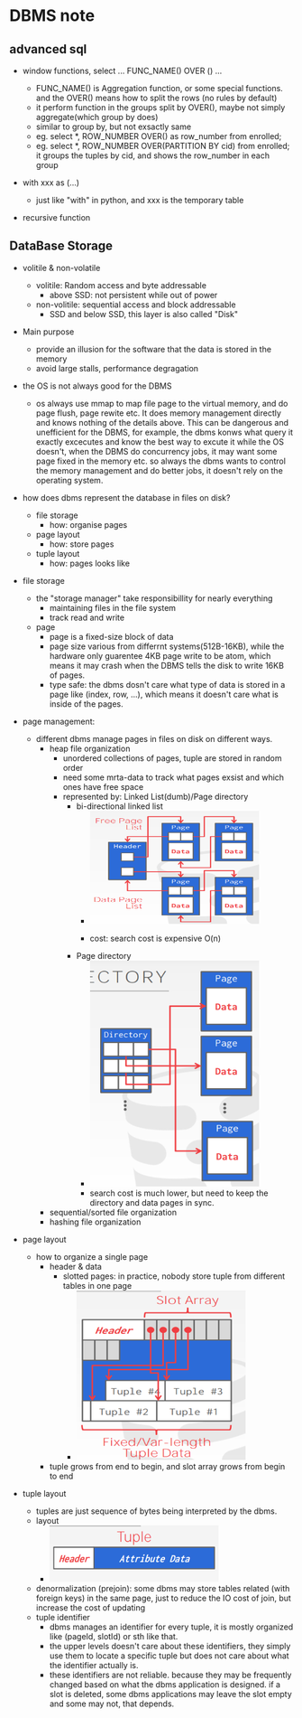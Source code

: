 # DBMS note

## advanced sql

- window functions, select ... FUNC_NAME() OVER () ...
  - FUNC_NAME() is Aggregation function, or some special functions. and the OVER() means how to split the rows (no rules by default)
  - it perform function in the groups split by OVER(), maybe not simply aggregate(which group by does)
  - similar to group by, but not exsactly same
  - eg. select *, ROW_NUMBER OVER() as row_number from enrolled;
  - eg. select *, ROW_NUMBER OVER(PARTITION BY cid) from enrolled; it groups the tuples by cid, and shows the row_number in each group

- with xxx as (...)
  - just like "with" in python, and xxx is the temporary table

- recursive function

## DataBase Storage

- volitile & non-volatile
  - volitile: Random access and byte addressable
    - above SSD: not persistent while out of power
  - non-volitile: sequential access and block addressable
    - SSD and below SSD, this layer is also called "Disk"

- Main purpose
  - provide an illusion for the software  that the data is stored in the memory
  - avoid large stalls, performance degragation

- the OS is not always good for the DBMS
  - os always use mmap to map file page to the virtual memory, and do page flush, page rewite etc. It does memory management directly and knows nothing of the details above. This can be dangerous and unefficient for the DBMS, for example, the dbms konws what query it exactly excecutes and know the best way to excute it while the OS doesn't, when the DBMS do concurrency jobs, it may want some page fixed in the memory etc. so always the dbms wants to control the memory management and do better jobs, it doesn't rely on the operating system.

- how does dbms represent the database in files on disk?
  - file storage
    - how: organise pages
  - page layout
    - how: store pages
  - tuple layout
    - how: pages looks like

- file storage
  - the "storage manager" take responsibillity for nearly everything
    - maintaining files in the file system
    - track read and write
  - page
    - page is a fixed-size block of data
    - page size various from differrnt systems(512B-16KB), while the hardware only guarentee 4KB page write to be atom, which means it may crash when the DBMS tells the disk to write 16KB of pages.
    - type safe: the dbms dosn't care what type of data is stored in a page like (index, row, ...), which means it doesn't care what is inside of the pages.

- page management:
  - different dbms manage pages in files on disk on different ways.
    - heap file organization
      - unordered collections of pages, tuple are stored in random order
      - need some mrta-data to track what pages exsist and which ones have free space
      - represented by: Linked List(dumb)/Page directory
        - bi-directional linked list 
          - <img src='./pictures/heapfile_linked-list.png' width='300' height='200'>

          - cost: search cost is expensive O(n)
        - Page directory 
          - <img src='./pictures/page_directory.png' width='300' height='400'>
          - search cost is much lower, but need to keep the directory and data pages in sync.
    - sequential/sorted file organization
    - hashing file organization
  
- page layout
  - how to organize a single page
    - header & data
      - slotted pages: in practice, nobody store tuple from different tables in one page
        - <img src='./pictures/slotted_page.png' width='300' height='300'>
    - tuple grows from end to begin, and slot array grows from begin to end
- tuple layout
  - tuples are just sequence of bytes being interpreted by the dbms.
  - layout
    - <img src='./pictures/tuple_layout.png' width='300' height='100'>
  - denormalization (prejoin): some dbms may store tables related (with foreign keys) in the same page, just to reduce the IO cost of join, but increase the cost of updating
  - tuple identifier
    - dbms manages an identifier for every tuple, it is mostly organized like (pageId, slotId) or sth like that.
    - the upper levels doesn't care about these identifiers, they simply use them to locate a specific tuple but does not care about what the identifier actually is.  
    - these identifiers are not reliable. because they may be frequently changed based on what the dbms application is designed. if a slot is deleted, some dbms applications may leave the slot empty and some may not, that depends.
